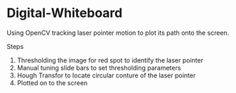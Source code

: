 # Digital-Whiteboard
Using OpenCV tracking laser pointer motion to plot its path onto the screen.

Steps
1. Thresholding the image for red spot to identify the laser pointer
2. Manual tuning slide bars to set thresholding parameters
3. Hough Transfor to locate circular conture of the laser pointer
4. Plotted on to the screen
